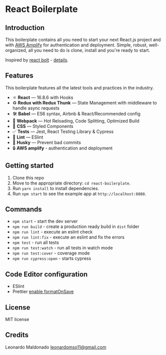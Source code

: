 # React Boilerplate

## Introduction

This boilerplate contains all you need to start your next React.js project and with [AWS Amplify](https://aws.amazon.com/amplify/) for authentication and deployment. Simple, robust, well-organized, all you need to do is clone, install and you're ready to start.

Inspired by [react bolt](https://github.com/leonardomso/react-bolt) - [details](https://medium.freecodecamp.org/a-complete-react-boilerplate-tutorial-from-zero-to-hero-20023e086c4a).

## Features

This boilerplate features all the latest tools and practices in the industry.

- ⚛ **React** — 16.8.6 with Hooks
- ♻ **Redux with Redux Thunk** — State Management with middleware to handle async requests
- 🛠 **Babel** — ES6 syntax, Airbnb & React/Recommended config
- 🚀 **Webpack** — Hot Reloading, Code Splitting, Optimized Build
- 💅 **CSS** — Styled Components
- ✅ **Tests** — Jest, React Testing Library & Cypress
- 💖 **Lint** — ESlint
- 🐶 **Husky** — Prevent bad commits
- 🔒 **AWS amplify** - authentication and deployment

## Getting started

1. Clone this repo
2. Move to the appropriate directory: `cd react-boilerplate`.<br />
3. Run `yarn install` to install dependencies.<br />
4. Run `npm start` to see the example app at `http://localhost:8080`.

## Commands

- `npm start` - start the dev server
- `npm run build` - create a production ready build in `dist` folder
- `npm run lint` - execute an eslint check
- `npm run lint:fix` - execute an eslint and fix the errors
- `npm test` - run all tests
- `npm run test:watch` - run all tests in watch mode
- `npm run test:cover` - coverage mode
- `npm run cypress:open` - starts cypress

## Code Editor configuration

- ESlint
- Prettier [enable formatOnSave](https://scottsauber.com/2017/06/10/prettier-format-on-save-never-worry-about-formatting-javascript-again/)

## License

MIT license

## Credits

Leonardo Maldonado <leonardomso11@gmail.com>
